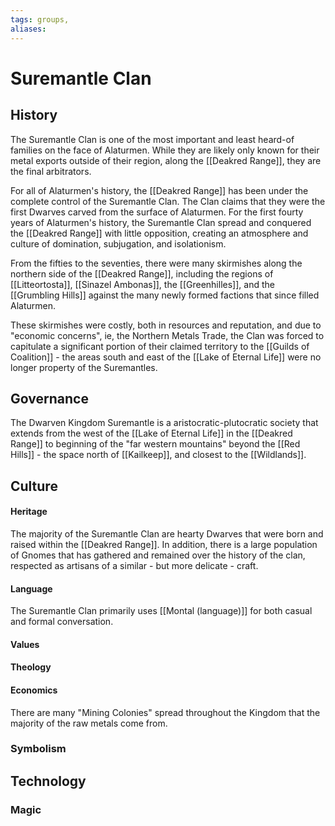 ```yaml
---
tags: groups, 
aliases:
---
```


# Suremantle Clan
## History
The Suremantle Clan is one of the most important and least heard-of families on the face of Alaturmen. While they are likely only known for their metal exports outside of their region, along the [[Deakred Range]], they are the final arbitrators.

For all of Alaturmen's history, the [[Deakred Range]] has been under the complete control of the Suremantle Clan. The Clan claims that they were the first Dwarves carved from the surface of Alaturmen. For the first fourty years of Alaturmen's history, the Suremantle Clan spread and conquered the [[Deakred Range]] with little opposition, creating an atmosphere and culture of domination, subjugation, and isolationism.

From the fifties to the seventies, there were many skirmishes along the northern side of the [[Deakred Range]], including the regions of [[Litteortosta]], [[Sinazel Ambonas]], the [[Greenhilles]], and the [[Grumbling Hills]] against the many newly formed factions that since filled Alaturmen. 

These skirmishes were costly, both in resources and reputation, and due to "economic concerns", ie, the Northern Metals Trade, the Clan was forced to capitulate a significant portion of their claimed territory to the [[Guilds of Coalition]] - the areas south and east of the [[Lake of Eternal Life]] were no longer property of the Suremantles. 

## Governance
The Dwarven Kingdom Suremantle is a aristocratic-plutocratic society that extends from the west of the [[Lake of Eternal Life]] in the [[Deakred Range]] to beginning of the "far western mountains" beyond the [[Red Hills]] - the space north of [[Kailkeep]], and closest to the [[Wildlands]].

## Culture
#### Heritage
The majority of the Suremantle Clan are hearty Dwarves that were born and raised within the [[Deakred Range]]. In addition, there is a large population of Gnomes that has gathered and remained over the history of the clan, respected as artisans of a similar - but more delicate - craft.

#### Language
The Suremantle Clan primarily uses [[Montal (language)]] for both casual and formal conversation.

#### Values
#### Theology
#### Economics
There are many "Mining Colonies" spread throughout the Kingdom that the majority of the raw metals come from.
### Symbolism
## Technology
### Magic